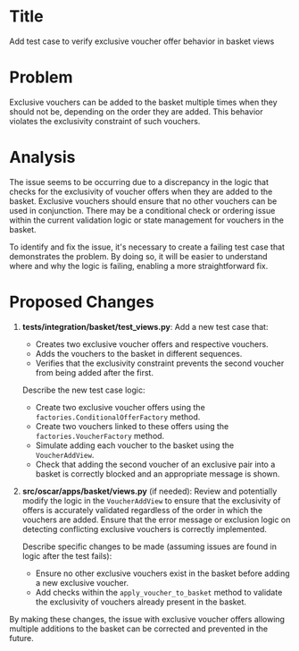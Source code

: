 # Title

Add test case to verify exclusive voucher offer behavior in basket views

# Problem

Exclusive vouchers can be added to the basket multiple times when they should not be, depending on the order they are added. This behavior violates the exclusivity constraint of such vouchers.

# Analysis

The issue seems to be occurring due to a discrepancy in the logic that checks for the exclusivity of voucher offers when they are added to the basket. Exclusive vouchers should ensure that no other vouchers can be used in conjunction. There may be a conditional check or ordering issue within the current validation logic or state management for vouchers in the basket.

To identify and fix the issue, it's necessary to create a failing test case that demonstrates the problem. By doing so, it will be easier to understand where and why the logic is failing, enabling a more straightforward fix.

# Proposed Changes

1. **tests/integration/basket/test_views.py**: Add a new test case that:
   - Creates two exclusive voucher offers and respective vouchers.
   - Adds the vouchers to the basket in different sequences.
   - Verifies that the exclusivity constraint prevents the second voucher from being added after the first.

   Describe the new test case logic:
   - Create two exclusive voucher offers using the `factories.ConditionalOfferFactory` method.
   - Create two vouchers linked to these offers using the `factories.VoucherFactory` method.
   - Simulate adding each voucher to the basket using the `VoucherAddView`.
   - Check that adding the second voucher of an exclusive pair into a basket is correctly blocked and an appropriate message is shown.

2. **src/oscar/apps/basket/views.py** (if needed): Review and potentially modify the logic in the `VoucherAddView` to ensure that the exclusivity of offers is accurately validated regardless of the order in which the vouchers are added. Ensure that the error message or exclusion logic on detecting conflicting exclusive vouchers is correctly implemented.

   Describe specific changes to be made (assuming issues are found in logic after the test fails):
   - Ensure no other exclusive vouchers exist in the basket before adding a new exclusive voucher.
   - Add checks within the `apply_voucher_to_basket` method to validate the exclusivity of vouchers already present in the basket.

By making these changes, the issue with exclusive voucher offers allowing multiple additions to the basket can be corrected and prevented in the future.
